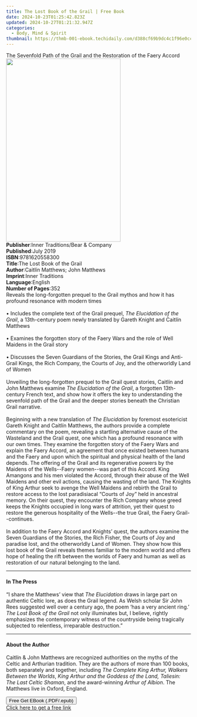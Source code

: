 ```yaml
---
title: The Lost Book of the Grail | Free Book
date: 2024-10-23T01:25:42.823Z
updated: 2024-10-27T01:21:32.947Z
categories:
  - Body, Mind & Spirit
thumbnail: https://thmb-001-ebook.techidaily.com/d388cf69b9dc4c1f96e0ccdf81659ea92f039a44f263716f8caa5ed64b9ccf2c.jpg
---
```

<main id="book-container">
  <div class="flex flex-col">
    <div class="book-brief flex-1 py-6 px-4 sm:p-6 md:py-10 md:px-8">
      <!-- brief-->
      <div class="book-brief-main">
        The Sevenfold Path of the Grail and the Restoration of the Faery Accord
      </div>
    </div>
    <div
      class="book-meta-info flex-1 grid gap-4 col-start-1 col-end-3 row-start-1 sm:mb-6 sm:grid-cols-4 lg:gap-6 lg:col-start-2 lg:row-end-6 lg:row-span-6 lg:mb-0"
    >
      <div
        class="book-meta-info-left place-content-center mt-4 p-4 text-sm leading-6 col-start-2 col-span-2 dark:text-slate-400"
      >
        <img
          class="w-full h-500 object-cover rounded-lg sm:h-255 sm:col-span-2 lg:col-span-full"
          src="https://img-001-ebook.techidaily.com/444441f757a1dbffe9e5bff6baba4e632987c532b10c5bc15c8697c562b26964.jpg"
          alt=""
          width="312"
          height="500"
        />
      </div>
      <div
        class="book-meta-info-right mt-2 col-start-1 row-start-2 col-span-3 self-center"
      >
        <!-- meta data  -->
        <div class="flex flex-col px-4 md:px-8">
          <div class="flex-1">
            <strong>Publisher</strong>:<span class="px-2"
              >Inner Traditions/Bear &amp; Company</span
            >
          </div>
          <div class="flex-1">
            <strong>Published</strong>:<span class="px-2">July 2019</span>
          </div>
          <div class="flex-1">
            <strong>ISBN</strong>:<span class="px-2">9781620558300</span>
          </div>
          <div class="flex-1">
            <strong>Title</strong>:<span class="px-2"
              >The Lost Book of the Grail</span
            >
          </div>
          <div class="flex-1">
            <strong>Author</strong>:<span class="px-2"
              >Caitlín Matthews; John Matthews</span
            >
          </div>
          <div class="flex-1">
            <strong>Imprint</strong>:<span class="px-2">Inner Traditions</span>
          </div>
          <div class="flex-1">
            <strong>Language</strong>:<span class="px-2">English</span>
          </div>
          <div class="flex-1">
            <strong>Number of Pages</strong>:<span class="px-2">352</span>
          </div>
        </div>
      </div>
    </div>
    <div class="book-description flex-1 py-6 px-4 sm:p-6 md:py-10 md:px-8">
      <div class="book-description-main">
        <div accordion-content="" id="description">
          Reveals the long-forgotten prequel to the Grail mythos and how it has
          profound resonance with modern times <br /><br />• Includes the
          complete text of the Grail prequel,
          <i>The Elucidation of the Grail</i>, a 13th-century poem newly
          translated by Gareth Knight and Caitlín Matthews <br /><br />•
          Examines the forgotten story of the Faery Wars and the role of Well
          Maidens in the Grail story <br /><br />• Discusses the Seven Guardians
          of the Stories, the Grail Kings and Anti-Grail Kings, the Rich
          Company, the Courts of Joy, and the otherworldly Land of Women
          <br /><br />Unveiling the long-forgotten prequel to the Grail quest
          stories, Caitlín and John Matthews examine
          <i>The Elucidation of the Grail</i>, a forgotten 13th-century French
          text, and show how it offers the key to understanding the sevenfold
          path of the Grail and the deeper stories beneath the Christian Grail
          narrative. <br /><br />Beginning with a new translation of
          <i>The Elucidation</i> by foremost esotericist Gareth Knight and
          Caitlín Matthews, the authors provide a complete commentary on the
          poem, revealing a startling alternative cause of the Wasteland and the
          Grail quest, one which has a profound resonance with our own times.
          They examine the forgotten story of the Faery Wars and explain the
          Faery Accord, an agreement that once existed between humans and the
          Faery and upon which the spiritual and physical health of the land
          depends. The offering of the Grail and its regenerative powers by the
          Maidens of the Wells--Faery women--was part of this Accord. King
          Amangons and his men violated the Accord, through their abuse of the
          Well Maidens and other evil actions, causing the wasting of the land.
          The Knights of King Arthur seek to avenge the Well Maidens and rebirth
          the Grail to restore access to the lost paradisiacal “Courts of Joy”
          held in ancestral memory. On their quest, they encounter the Rich
          Company whose greed keeps the Knights occupied in long wars of
          attrition, yet their quest to restore the generous hospitality of the
          Wells--the true Grail, the Faery Grail--continues. <br /><br />In
          addition to the Faery Accord and Knights’ quest, the authors examine
          the Seven Guardians of the Stories, the Rich Fisher, the Courts of Joy
          and paradise lost, and the otherworldly Land of Women. They show how
          this lost book of the Grail reveals themes familiar to the modern
          world and offers hope of healing the rift between the worlds of Faery
          and human as well as restoration of our natural belonging to the land.
        </div>
        <div class="accordion-fader"></div>
      </div>
    </div>
    <div class="book-excerpts flex-1 py-6 px-4 sm:p-6 md:py-10 md:px-8">
      <!-- excerpts-->
      <div class="book-excerpts-main">
        <hr />
        <h4 class="placeholder placeholder-heading">
          <span>In The Press</span>
        </h4>
        <p>
          “I share the Matthews’ view that <i>The Elucidation</i> draws in large
          part on authentic Celtic lore, as does the Grail legend. As Welsh
          scholar Sir John Rees suggested well over a century ago, the poem ‘has
          a very ancient ring.’ <i>The Lost Book of the Grail</i> not only
          illuminates but, I believe, rightly emphasizes the contemporary
          witness of the countryside being tragically subjected to relentless,
          irreparable destruction.”
        </p>
      </div>
    </div>
    <div class="book-about-author flex-1 py-6 px-4 sm:p-6 md:py-10 md:px-8">
      <!-- about author-->
      <div class="book-main-author-main">
        <hr />
        <h4 class="placeholder placeholder-heading">
          <span>About the Author</span>
        </h4>
        <p>
          Caitlín &amp; John Matthews are recognized authorities on the myths of
          the Celtic and Arthurian tradition. They are the authors of more than
          100 books, both separately and together, including
          <i>The Complete King Arthur,</i> <i>Walkers Between the Worlds</i>,
          <i
            >King Arthur and the Goddess of the Land, Taliesin: The Last Celtic
            Shaman</i
          >, and the award-winning <i>Arthur of Albion</i>. The Matthews live in
          Oxford, England.
        </p>
      </div>
    </div>
    <div class="book-free-get flex-1 py-6 px-4 sm:p-6 md:py-10 md:px-8">
      <button
        id="btn-free-get"
        class="bg-blue-500 hover:bg-blue-700 text-white font-bold py-2 px-4 rounded"
      >
        Free Get EBook (.PDF/.epub)
      </button>
      <div id="countdown-display" class="px-2 text-lg mt-2"></div>
      <a
        id="free-link"
        class="hidden bg-blue-500 hover:bg-blue-700 text-white font-bold py-2 px-4 rounded"
        href="https://www.ebooks.com/en-us/book/209518613/the-lost-book-of-the-grail/caitl-n-matthews/"
        target="_blank"
        >Click here to get a free link</a
      >
    </div>
    <script>
      let countdownTime = 0;
      let countdownInterval = null;
      document
        .getElementById('btn-free-get')
        .addEventListener('click', startCountdown);
      function startCountdown() {
        countdownTime = new Date().getTime() + 60000 * 3;
        countdownInterval = setInterval(updateCountdown, 1000);
        document.getElementById('btn-free-get').disabled = true;
        document
          .getElementById('btn-free-get')
          .classList.add('bg-gray-500', 'cursor-not-allowed');
      }
      function updateCountdown() {
        let currentTime = new Date().getTime();
        let timeLeft = countdownTime - currentTime;
        let secondsLeft = Math.floor(timeLeft / 1000);
        document.getElementById('countdown-display').innerHTML =
          `Remaining time: ${secondsLeft} seconds.`;
        if (secondsLeft <= 0) {
          clearInterval(countdownInterval);
          document.getElementById('btn-free-get').classList.add('hidden');
          document.getElementById('free-link').classList.remove('hidden');
          document.getElementById('countdown-display').innerHTML = '';
        }
      }
    </script>
  </div>
</main>

<ins class="adsbygoogle"
      style="display:block"
      data-ad-client="ca-pub-7571918770474297"
      data-ad-slot="8358498916"
      data-ad-format="auto"
      data-full-width-responsive="true"></ins>
    